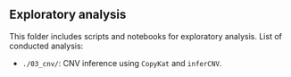 ## Exploratory analysis

This folder includes scripts and notebooks for exploratory analysis. List of conducted analysis:
- `./03_cnv/`: CNV inference using `CopyKat` and `inferCNV`.